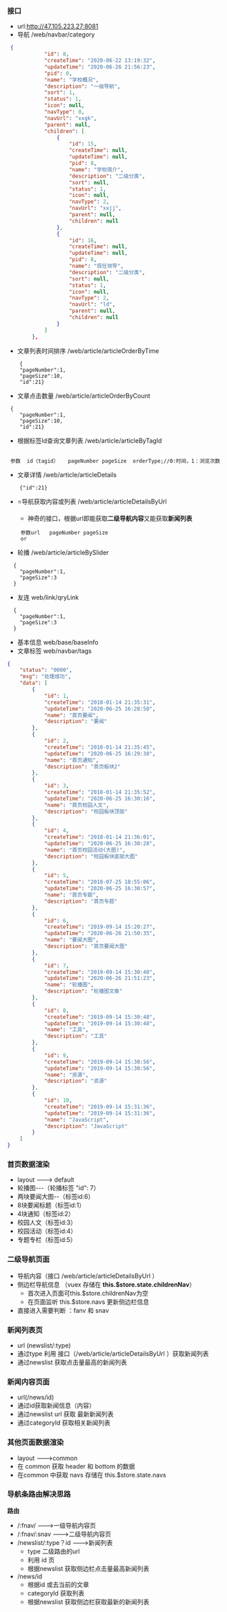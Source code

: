 
### 接口
- url:http://47.105.223.27:8081
- 导航 /web/navbar/category
```json
 {
            "id": 8,
            "createTime": "2020-06-22 13:19:32",
            "updateTime": "2020-06-26 21:56:23",
            "pid": 0,
            "name": "学校概况",
            "description": "一级导航",
            "sort": 1,
            "status": 1,
            "icon": null,
            "navType": 0,
            "navUrl": "xxgk",
            "parent": null,
            "children": [
                {
                    "id": 15,
                    "createTime": null,
                    "updateTime": null,
                    "pid": 8,
                    "name": "学校简介",
                    "description": "二级分类",
                    "sort": null,
                    "status": 1,
                    "icon": null,
                    "navType": 2,
                    "navUrl": "xxjj",
                    "parent": null,
                    "children": null
                },
                {
                    "id": 16,
                    "createTime": null,
                    "updateTime": null,
                    "pid": 8,
                    "name": "现任领导",
                    "description": "二级分类",
                    "sort": null,
                    "status": 1,
                    "icon": null,
                    "navType": 2,
                    "navUrl": "ld",
                    "parent": null,
                    "children": null
                }
            ]
        },
```



- 文章列表时间排序 /web/article/articleOrderByTime
```
    {
	"pageNumber":1,
	"pageSize":10,
	"id":21}
```
- 文章点击数量 /web/article/articleOrderByCount
```
 {
	"pageNumber":1,
	"pageSize":10,
	"id":21}
```
-  根据标签Id查询文章列表 /web/article/articleByTagId
```
 
 参数  id（tagid）   pageNumber pageSize  orderType;//0:时间，1：浏览次数
```



- 文章详情 /web/article/articleDetails
```
    {"id":21}
```
- :star:导航获取内容或列表 /web/article/articleDetailsByUrl  

  - 神奇的接口，根据url即能获取**二级导航内容**又能获取**新闻列表**

  ```
   参数url   pageNumber pageSize 
   or
  ```

  

- 轮播 /web/article/articleBySlider 
```
  {
	"pageNumber":1,
	"pageSize":3
  }
```
- 友连 web/link/qryLink 

```
  {
	"pageNumber":1,
	"pageSize":3
  }
```

- 基本信息 web/base/baseInfo
- 文章标签 web/navbar/tags

```json
{
    "status": "0000",
    "msg": "处理成功",
    "data": [
        {
            "id": 1,
            "createTime": "2018-01-14 21:35:31",
            "updateTime": "2020-06-25 16:28:50",
            "name": "首页要闻",
            "description": "要闻"
        },
        {
            "id": 2,
            "createTime": "2018-01-14 21:35:45",
            "updateTime": "2020-06-25 16:29:38",
            "name": "首页通知",
            "description": "首页板块2"
        },
        {
            "id": 3,
            "createTime": "2018-01-14 21:35:52",
            "updateTime": "2020-06-25 16:30:16",
            "name": "首页校园人文",
            "description": "校园板块顶部"
        },
        {
            "id": 4,
            "createTime": "2018-01-14 21:36:01",
            "updateTime": "2020-06-25 16:30:28",
            "name": "首页校园活动(大图)",
            "description": "校园板块底部大图"
        },
        {
            "id": 5,
            "createTime": "2018-07-25 18:55:06",
            "updateTime": "2020-06-25 16:30:57",
            "name": "首页专题",
            "description": "首页专题"
        },
        {
            "id": 6,
            "createTime": "2019-09-14 15:20:27",
            "updateTime": "2020-06-26 21:50:35",
            "name": "要闻大图",
            "description": "首页要闻大图"
        },
        {
            "id": 7,
            "createTime": "2019-09-14 15:30:40",
            "updateTime": "2020-06-26 21:51:23",
            "name": "轮播图",
            "description": "轮播图文章"
        },
        {
            "id": 8,
            "createTime": "2019-09-14 15:30:48",
            "updateTime": "2019-09-14 15:30:48",
            "name": "工具",
            "description": "工具"
        },
        {
            "id": 9,
            "createTime": "2019-09-14 15:30:56",
            "updateTime": "2019-09-14 15:30:56",
            "name": "资源",
            "description": "资源"
        },
        {
            "id": 10,
            "createTime": "2019-09-14 15:31:36",
            "updateTime": "2019-09-14 15:31:36",
            "name": "JavaScript",
            "description": "JavaScript"
        }
    ]
}
```



### 首页数据渲染

- layout ---> default
- 轮播图---（轮播标签 "id": 7）
- 两块要闻大图--（标签id:6）
- 8块要闻标题（标签id:1）
- 4块通知（标签id:2）
- 校园人文（标签id:3）
- 校园活动（标签id:4）
- 专题专栏（标签id:5）



### 二级导航页面

- 导航内容（接口 /web/article/articleDetailsByUrl  ）
- 侧边栏导航信息 （vuex 存储在 **this.$store.state.childrenNav**）
    - 首次进入页面可this.$store.childrenNav为空
    - 在页面监听 this.$store.navs 更新侧边栏信息
- 直接进入需要判断 ：fanv 和 snav

### 新闻列表页

- url (newslist/:type)
- 通过type 利用 接口（/web/article/articleDetailsByUrl ）获取新闻列表
- 通过newslist 获取点击量最高的新闻列表

### 新闻内容页面

- url(/news/id)
- 通过id获取新闻信息（内容）
- 通过newslist url 获取 最新新闻列表
- 通过categoryId 获取相关新闻列表

### 其他页面数据渲染

- layout --->common 
- 在 common 获取 header 和 bottom 的数据
- 在common 中获取 navs 存储在 this.$store.state.navs

### 导航条路由解决思路

**路由**

- /:fnav/ --->一级导航内容页     
- /:fnav/:snav --->二级导航内容页
- /newslist/:type？id --->新闻列表
  - type 二级路由的url
  - 利用 id 页
  - 根据newslist 获取侧边栏点击量最高新闻列表
- /news/id
  - 根据id 或去当前的文章
  - categoryId 获取列表
  - 根据newslist 获取侧边栏获取最新的新闻列表

